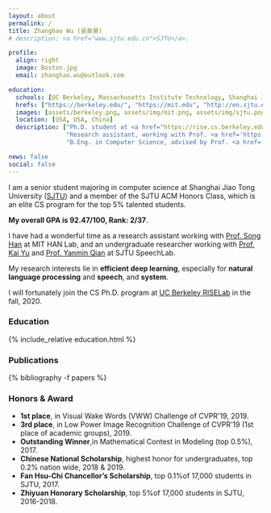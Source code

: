 ```yaml
---
layout: about
permalink: /
title: Zhanghao Wu (吴章昊)
# description: <a href="www.sjtu.edu.cn">SJTU</a>.

profile:
  align: right
  image: Boston.jpg
  email: zhanghao.wu@outlook.com

education:
  schools: [UC Berkeley, Massachusetts Institute Technology, Shanghai Jiao Tong University]
  hrefs: ["https://berkeley.edu/", "https://mit.edu", "http://en.sjtu.edu.cn"]
  images: [assets/berkeley.png, assets/img/mit.png, assets/img/sjtu.png]
  location: [USA, USA, China]
  description: ["Ph.D. student at <a href="https://rise.cs.berkeley.edu/">RISELab</a>. Aug. 2020 - ",
                "Research assistant, working with Prof. <a href='https://songhan.mit.edu'>Song Han</a>. Jul. 2019 - Jan. 2020.",
                "B.Eng. in Computer Science, advised by Prof. <a href='https://speechlab.sjtu.edu.cn/members/kai_yu'>Kai Yu</a> and Prof. <a href='http://www.cs.sjtu.edu.cn/en/PeopleDetail.aspx?id=140'>Yong Yu</a>. Sep. 2016 - Jun. 2020."]

news: false
social: false
---
```



I am a senior student majoring in computer science at Shanghai Jiao Tong University ([SJTU](http://en.sjtu.edu.cn/)) and a member of the SJTU ACM Honors Class, which is an elite CS program for the top 5% talented students. 

**My overall GPA is 92.47/100, Rank: 2/37**.

I have had a wonderful time as a research assistant working with [Prof. Song Han](https://songhan.mit.edu) at MIT HAN Lab, and an undergraduate researcher working with [Prof. Kai Yu](https://speechlab.sjtu.edu.cn/members/kai_yu) and [Prof. Yanmin Qian](https://speechlab.sjtu.edu.cn/members/yanmin_qian) at SJTU SpeechLab.

My research interests lie in **efficient deep learning**, especially for **natural language processing** and **speech**, and **system**.

I will fortunately join the CS Ph.D. program at [UC Berkeley RISELab](https://rise.cs.berkeley.edu/) in the fall, 2020.

### Education

{% include_relative education.html %}

### Publications
{% bibliography -f papers %}

### Honors & Award
* **1st place**, in Visual Wake Words (VWW) Challenge of CVPR'19, 2019.
* **3rd place**, in Low Power Image Recognition Challenge of CVPR'19 (1st place of academic groups), 2019.
* **Outstanding Winner**,in Mathematical Contest in Modeling (top 0.5%), 2017.
* **Chinese National Scholarship**, highest honor for undergraduates, top 0.2% nation wide, 2018 & 2019.
* **Fan Hsu-Chi Chancellor’s Scholarship**, top 0.1%of 17,000 students in SJTU, 2017.
* **Zhiyuan Honorary Scholarship**, top 5%of 17,000 students in SJTU, 2016-2018.

